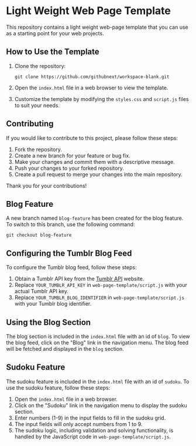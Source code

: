 # Light Weight Web Page Template

This repository contains a light weight web-page template that you can use as a starting point for your web projects.

## How to Use the Template

1. Clone the repository:
    ```
    git clone https://github.com/githubnext/workspace-blank.git
    ```

2. Open the `index.html` file in a web browser to view the template.

3. Customize the template by modifying the `styles.css` and `script.js` files to suit your needs.

## Contributing

If you would like to contribute to this project, please follow these steps:

1. Fork the repository.
2. Create a new branch for your feature or bug fix.
3. Make your changes and commit them with a descriptive message.
4. Push your changes to your forked repository.
5. Create a pull request to merge your changes into the main repository.

Thank you for your contributions!

## Blog Feature

A new branch named `blog-feature` has been created for the blog feature. To switch to this branch, use the following command:

```
git checkout blog-feature
```

## Configuring the Tumblr Blog Feed

To configure the Tumblr blog feed, follow these steps:

1. Obtain a Tumblr API key from the [Tumblr API](https://www.tumblr.com/docs/en/api/v2) website.
2. Replace `YOUR_TUMBLR_API_KEY` in `web-page-template/script.js` with your actual Tumblr API key.
3. Replace `YOUR_TUMBLR_BLOG_IDENTIFIER` in `web-page-template/script.js` with your Tumblr blog identifier.

## Using the Blog Section

The blog section is included in the `index.html` file with an id of `blog`. To view the blog feed, click on the "Blog" link in the navigation menu. The blog feed will be fetched and displayed in the `blog` section.

## Sudoku Feature

The sudoku feature is included in the `index.html` file with an id of `sudoku`. To use the sudoku feature, follow these steps:

1. Open the `index.html` file in a web browser.
2. Click on the "Sudoku" link in the navigation menu to display the sudoku section.
3. Enter numbers (1-9) in the input fields to fill in the sudoku grid.
4. The input fields will only accept numbers from 1 to 9.
5. The sudoku logic, including validation and solving functionality, is handled by the JavaScript code in `web-page-template/script.js`.
